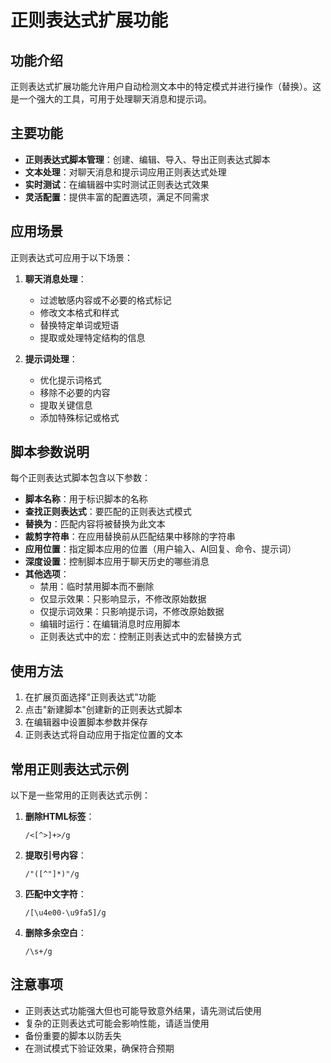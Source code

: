 # 正则表达式扩展功能

## 功能介绍

正则表达式扩展功能允许用户自动检测文本中的特定模式并进行操作（替换）。这是一个强大的工具，可用于处理聊天消息和提示词。

## 主要功能

- **正则表达式脚本管理**：创建、编辑、导入、导出正则表达式脚本
- **文本处理**：对聊天消息和提示词应用正则表达式处理
- **实时测试**：在编辑器中实时测试正则表达式效果
- **灵活配置**：提供丰富的配置选项，满足不同需求

## 应用场景

正则表达式可应用于以下场景：

1. **聊天消息处理**：
   - 过滤敏感内容或不必要的格式标记
   - 修改文本格式和样式
   - 替换特定单词或短语
   - 提取或处理特定结构的信息

2. **提示词处理**：
   - 优化提示词格式
   - 移除不必要的内容
   - 提取关键信息
   - 添加特殊标记或格式

## 脚本参数说明

每个正则表达式脚本包含以下参数：

- **脚本名称**：用于标识脚本的名称
- **查找正则表达式**：要匹配的正则表达式模式
- **替换为**：匹配内容将被替换为此文本
- **裁剪字符串**：在应用替换前从匹配结果中移除的字符串
- **应用位置**：指定脚本应用的位置（用户输入、AI回复、命令、提示词）
- **深度设置**：控制脚本应用于聊天历史的哪些消息
- **其他选项**：
  - 禁用：临时禁用脚本而不删除
  - 仅显示效果：只影响显示，不修改原始数据
  - 仅提示词效果：只影响提示词，不修改原始数据
  - 编辑时运行：在编辑消息时应用脚本
  - 正则表达式中的宏：控制正则表达式中的宏替换方式

## 使用方法

1. 在扩展页面选择"正则表达式"功能
2. 点击"新建脚本"创建新的正则表达式脚本
3. 在编辑器中设置脚本参数并保存
4. 正则表达式将自动应用于指定位置的文本

## 常用正则表达式示例

以下是一些常用的正则表达式示例：

1. **删除HTML标签**：
   ```
   /<[^>]+>/g
   ```

2. **提取引号内容**：
   ```
   /"([^"]*)"/g
   ```

3. **匹配中文字符**：
   ```
   /[\u4e00-\u9fa5]/g
   ```

4. **删除多余空白**：
   ```
   /\s+/g
   ```

## 注意事项

- 正则表达式功能强大但也可能导致意外结果，请先测试后使用
- 复杂的正则表达式可能会影响性能，请适当使用
- 备份重要的脚本以防丢失
- 在测试模式下验证效果，确保符合预期 